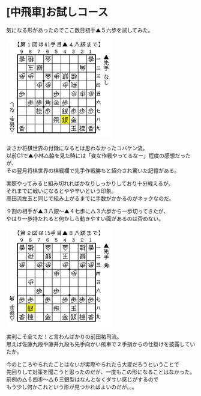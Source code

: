 # [中飛車]お試しコース  

気になる形があったのでここ数日初手▲５六歩を試してみた。  

![](images/20130323012104.png)  

まさか将棋世界の付録になるとは思わなかったコバケン流。  
以前C1で▲小林△脇を見た時には「変な作戦やってるなー」程度の感想だったが、  
その翌月将棋世界の棋戦欄で先手作戦勝ちと紹介され驚いた記憶がある。  

実際やってみると組み切れればかなりしっかりしており十分戦えるが、  
それまでに戦いになるとやや辛いという印象。  
高田流左玉と同じで組み上がるまでに手数がかかるのがネックなのだ。  

９割の相手が▲３八銀～▲４七歩に△３六歩から一歩切ってきたが、  
やはり一歩持たれると何かしら動きやすい面があるのは否めない。  

![](images/20130323012103.png)  

実利こそ全てだ！と言わんばかりの前田祐司流。  
思えば佐藤九段や藤井九段も先手向かい飛車で２手損からの仕掛けを披露していたか。  

今のところやられたことはないが実際やられたら大変だろうということで  
先回りして対策を聞こうと思ったのだが、一度もこの形になることはなかった。  
前例の△６四歩～△６三銀型はなんとなくダサい感じがするので  
もう少し何かこれという形が見つかればよいのだが。。。  
